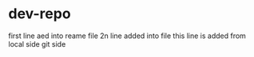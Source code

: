 # dev-repo
first line aed into reame file
2n line added into file
this line is added from local side git side
